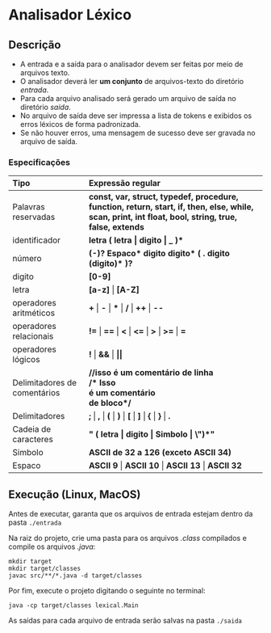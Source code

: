 # Analisador Léxico

## Descrição
- A entrada e a saída para o analisador devem ser feitas por meio de arquivos texto.
- O analisador deverá ler **um conjunto** de arquivos-texto do diretório *entrada*.
- Para cada arquivo analisado será gerado um arquivo de saída no diretório *saida*.
- No arquivo de saída deve ser impressa a lista de tokens e exibidos os erros léxicos de forma padronizada.
- Se não houver erros, uma mensagem de sucesso deve ser gravada no arquivo de saída.

### Especificações

| Tipo | Expressão regular |
| :------ | :---------------- |
| Palavras reservadas | **const, var, struct, typedef, procedure, function, return, start, if, then, else, while, scan, print, int float, bool, string, true, false, extends**|
|identificador|**letra ( letra \| digito \| _ )\***|
|número| **(-)? Espaco\* digito digito\* ( . digito (digito)\* )?** |
|digito|**[0-9]**|
|letra|**[a-z]** \| **[A-Z]**|
|operadores aritméticos| **+** \| **-** \| **\*** \| **/** \| **++** \| **--** |
| operadores relacionais | **!=** \| **==** \| **<** \| **<=** \| **>** \| **>=** \| **=** |
|operadores lógicos| **!** \| **&&** \| **\|\|**|
|Delimitadores de comentários| **//isso é um comentário de linha <br> /\* Isso <br> é um comentário <br>de bloco\*/** |
|Delimitadores| **;** \| **,** \| **(** \| **)** \| **[** \| **]** \| **{** \| **}** \| **.** |
|Cadeia de caracteres| **" ( letra \| digito \| Simbolo \| \\")*"**|
|Simbolo| **ASCII de 32 a 126 (exceto ASCII 34)**|
| Espaco | **ASCII 9** \| **ASCII 10** \| **ASCII 13** \| **ASCII 32**|

## Execução (Linux, MacOS)

Antes de executar, garanta que os arquivos de entrada estejam dentro da pasta `./entrada`

Na raiz do projeto, crie uma pasta para os arquivos *.class* compilados e compile os arquivos *.java*:

```
mkdir target
mkdir target/classes
javac src/**/*.java -d target/classes
```

Por fim, execute o projeto digitando o seguinte no terminal:

```
java -cp target/classes lexical.Main
```

As saídas para cada arquivo de entrada serão salvas na pasta `./saida`